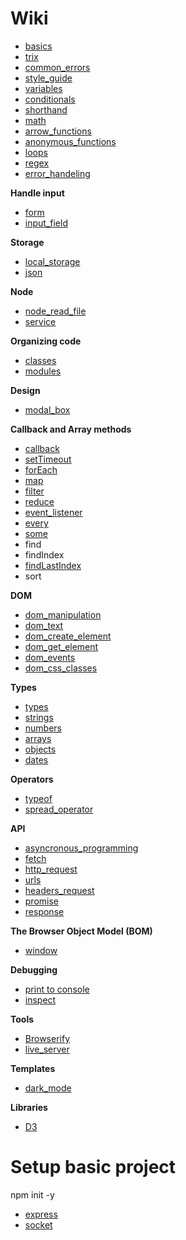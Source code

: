 
# Wiki
* [basics](basics.md)
* [trix](trix.md)
* [common_errors](common_errors.md)
* [style_guide](style_guide.md)
* [variables](variables.md)
* [conditionals](conditionals.md)
* [shorthand](shorthand.md)
* [math](math.md)
* [arrow_functions](arrow_functions.md)
* [anonymous_functions](anonymous_functions.md)
* [loops](loops.md)
* [regex](regex.md)
* [error_handeling](error_handeling.md)

**Handle input**
* [form](form.md)
* [input_field](input_field.md)

**Storage**
* [local_storage](local_storage.md)
* [json](json.md)

**Node**
* [node_read_file](node_read_file.md)
* [service](service.md)

**Organizing code**
* [classes](classes.md)
* [modules](modules.md)

**Design**
* [modal_box](modal_box.md)

**Callback and Array methods**
* [callback](callback.md)
* [setTimeout](setTimeout.md)
* [forEach](forEach.md)
* [map](map.md)
* [filter](filter.md)
* [reduce](reduce.md)
* [event_listener](event_listener.md)
* [every](every.md)
* [some](some.md)
* find
* findIndex
* [findLastIndex](findLastIndex.md)
* sort

**DOM**
* [dom_manipulation](dom_manipulation.md)
* [dom_text](dom_text.md)
* [dom_create_element](dom_create_element.md)
* [dom_get_element](dom_get_element.md)
* [dom_events](dom_events.md)
* [dom_css_classes](dom_css_classes.md)

**Types**
* [types](types.md)
* [strings](strings.md)
* [numbers](numbers.md)
* [arrays](arrays.md)
* [objects](objects.md)
* [dates](dates.md)

**Operators**
* [typeof](typeof.md)
* [spread_operator](spread_operator.md)

**API**
* [asyncronous_programming](asyncronous_programming.md)
* [fetch](fetch.md)
* [http_request](http_request.md)
* [urls](urls.md)
* [headers_request](headers_request.md)
* [promise](promise.md) 
* [response](response.md)

**The Browser Object Model (BOM)**
* [window](window.md)

**Debugging**
* [print to console](print_to_console.md)
* [inspect](inspect.md)

**Tools**
* [Browserify](https://browserify.org/)
* [live_server](live_server.md) 


**Templates**
* [dark_mode](dark_mode.md)

**Libraries**
* [D3](D3/index.md)

# Setup basic project
npm init -y

* [express](express.md)
* [socket](socket.md)
